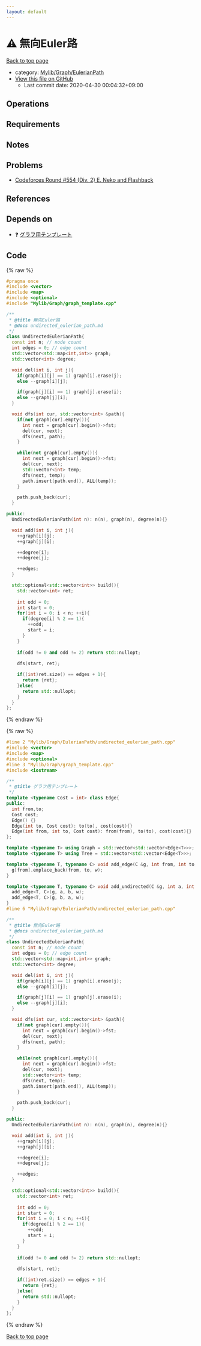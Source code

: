 ```yaml
---
layout: default
---
```


<!-- mathjax config similar to math.stackexchange -->
<script type="text/javascript" async
  src="https://cdnjs.cloudflare.com/ajax/libs/mathjax/2.7.5/MathJax.js?config=TeX-MML-AM_CHTML">
</script>
<script type="text/x-mathjax-config">
  MathJax.Hub.Config({
    TeX: { equationNumbers: { autoNumber: "AMS" }},
    tex2jax: {
      inlineMath: [ ['$','$'] ],
      processEscapes: true
    },
    "HTML-CSS": { matchFontHeight: false },
    displayAlign: "left",
    displayIndent: "2em"
  });
</script>

<script type="text/javascript" src="https://cdnjs.cloudflare.com/ajax/libs/jquery/3.4.1/jquery.min.js"></script>
<script src="https://cdn.jsdelivr.net/npm/jquery-balloon-js@1.1.2/jquery.balloon.min.js" integrity="sha256-ZEYs9VrgAeNuPvs15E39OsyOJaIkXEEt10fzxJ20+2I=" crossorigin="anonymous"></script>
<script type="text/javascript" src="../../../../assets/js/copy-button.js"></script>
<link rel="stylesheet" href="../../../../assets/css/copy-button.css" />


# :warning: 無向Euler路

<a href="../../../../index.html">Back to top page</a>

* category: <a href="../../../../index.html#b40e1d8162bf14ce6637a69e4e4fb68d">Mylib/Graph/EulerianPath</a>
* <a href="{{ site.github.repository_url }}/blob/master/Mylib/Graph/EulerianPath/undirected_eulerian_path.cpp">View this file on GitHub</a>
    - Last commit date: 2020-04-30 00:04:32+09:00




## Operations

## Requirements

## Notes

## Problems

- [Codeforces Round #554 (Div. 2) E. Neko and Flashback](https://codeforces.com/contest/1152/problem/E)

## References



## Depends on

* :question: <a href="../graph_template.cpp.html">グラフ用テンプレート</a>


## Code

<a id="unbundled"></a>
{% raw %}
```cpp
#pragma once
#include <vector>
#include <map>
#include <optional>
#include "Mylib/Graph/graph_template.cpp"

/**
 * @title 無向Euler路
 * @docs undirected_eulerian_path.md
 */
class UndirectedEulerianPath{
  const int n; // node count
  int edges = 0; // edge count
  std::vector<std::map<int,int>> graph;
  std::vector<int> degree;

  void del(int i, int j){
    if(graph[i][j] == 1) graph[i].erase(j);
    else --graph[i][j];

    if(graph[j][i] == 1) graph[j].erase(i);
    else --graph[j][i];
  }

  void dfs(int cur, std::vector<int> &path){
    if(not graph[cur].empty()){
      int next = graph[cur].begin()->fst;
      del(cur, next);
      dfs(next, path);
    }

    while(not graph[cur].empty()){
      int next = graph[cur].begin()->fst;
      del(cur, next);
      std::vector<int> temp;
      dfs(next, temp);
      path.insert(path.end(), ALL(temp));
    }

    path.push_back(cur);
  }

public:
  UndirectedEulerianPath(int n): n(n), graph(n), degree(n){}

  void add(int i, int j){
    ++graph[i][j];
    ++graph[j][i];

    ++degree[i];
    ++degree[j];

    ++edges;
  }

  std::optional<std::vector<int>> build(){
    std::vector<int> ret;
    
    int odd = 0;
    int start = 0;
    for(int i = 0; i < n; ++i){
      if(degree[i] % 2 == 1){
        ++odd;
        start = i;
      }
    }
    
    if(odd != 0 and odd != 2) return std::nullopt;
    
    dfs(start, ret);

    if((int)ret.size() == edges + 1){
      return {ret};
    }else{
      return std::nullopt;
    }
  }
};

```
{% endraw %}

<a id="bundled"></a>
{% raw %}
```cpp
#line 2 "Mylib/Graph/EulerianPath/undirected_eulerian_path.cpp"
#include <vector>
#include <map>
#include <optional>
#line 3 "Mylib/Graph/graph_template.cpp"
#include <iostream>

/**
 * @title グラフ用テンプレート
 */
template <typename Cost = int> class Edge{
public:
  int from,to;
  Cost cost;
  Edge() {}
  Edge(int to, Cost cost): to(to), cost(cost){}
  Edge(int from, int to, Cost cost): from(from), to(to), cost(cost){}
};

template <typename T> using Graph = std::vector<std::vector<Edge<T>>>;
template <typename T> using Tree = std::vector<std::vector<Edge<T>>>;

template <typename T, typename C> void add_edge(C &g, int from, int to, T w = 1){
  g[from].emplace_back(from, to, w);
}

template <typename T, typename C> void add_undirected(C &g, int a, int b, T w = 1){
  add_edge<T, C>(g, a, b, w);
  add_edge<T, C>(g, b, a, w);
}
#line 6 "Mylib/Graph/EulerianPath/undirected_eulerian_path.cpp"

/**
 * @title 無向Euler路
 * @docs undirected_eulerian_path.md
 */
class UndirectedEulerianPath{
  const int n; // node count
  int edges = 0; // edge count
  std::vector<std::map<int,int>> graph;
  std::vector<int> degree;

  void del(int i, int j){
    if(graph[i][j] == 1) graph[i].erase(j);
    else --graph[i][j];

    if(graph[j][i] == 1) graph[j].erase(i);
    else --graph[j][i];
  }

  void dfs(int cur, std::vector<int> &path){
    if(not graph[cur].empty()){
      int next = graph[cur].begin()->fst;
      del(cur, next);
      dfs(next, path);
    }

    while(not graph[cur].empty()){
      int next = graph[cur].begin()->fst;
      del(cur, next);
      std::vector<int> temp;
      dfs(next, temp);
      path.insert(path.end(), ALL(temp));
    }

    path.push_back(cur);
  }

public:
  UndirectedEulerianPath(int n): n(n), graph(n), degree(n){}

  void add(int i, int j){
    ++graph[i][j];
    ++graph[j][i];

    ++degree[i];
    ++degree[j];

    ++edges;
  }

  std::optional<std::vector<int>> build(){
    std::vector<int> ret;
    
    int odd = 0;
    int start = 0;
    for(int i = 0; i < n; ++i){
      if(degree[i] % 2 == 1){
        ++odd;
        start = i;
      }
    }
    
    if(odd != 0 and odd != 2) return std::nullopt;
    
    dfs(start, ret);

    if((int)ret.size() == edges + 1){
      return {ret};
    }else{
      return std::nullopt;
    }
  }
};

```
{% endraw %}

<a href="../../../../index.html">Back to top page</a>

